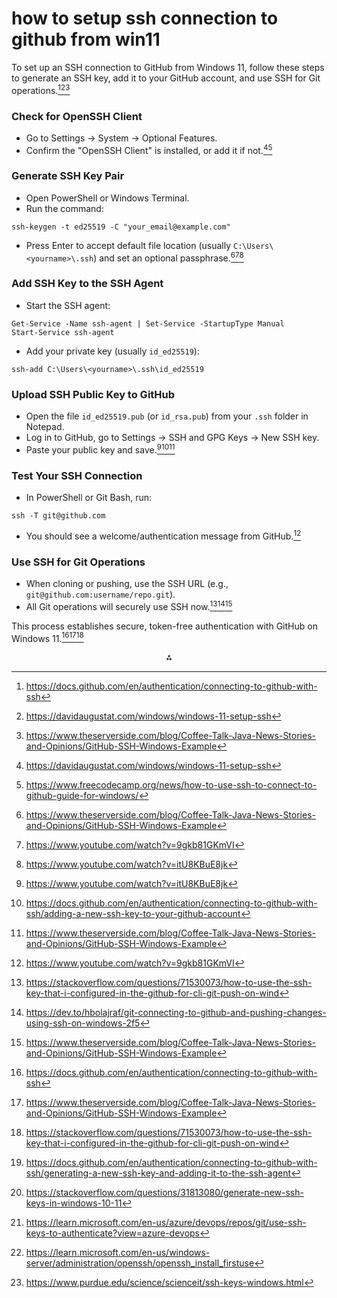 # how to setup ssh connection to github from win11

To set up an SSH connection to GitHub from Windows 11, follow these steps to generate an SSH key, add it to your GitHub account, and use SSH for Git operations.[^1][^2][^3]

### Check for OpenSSH Client

- Go to Settings → System → Optional Features.
- Confirm the "OpenSSH Client" is installed, or add it if not.[^2][^4]


### Generate SSH Key Pair

- Open PowerShell or Windows Terminal.
- Run the command:

```plaintext
ssh-keygen -t ed25519 -C "your_email@example.com"
```

- Press Enter to accept default file location (usually `C:\Users\<yourname>\.ssh`) and set an optional passphrase.[^3][^5][^6]


### Add SSH Key to the SSH Agent

- Start the SSH agent:

```plaintext
Get-Service -Name ssh-agent | Set-Service -StartupType Manual
Start-Service ssh-agent
```

- Add your private key (usually `id_ed25519`):

```plaintext
ssh-add C:\Users\<yourname>\.ssh\id_ed25519
```


### Upload SSH Public Key to GitHub

- Open the file `id_ed25519.pub` (or `id_rsa.pub`) from your `.ssh` folder in Notepad.
- Log in to GitHub, go to Settings → SSH and GPG Keys → New SSH key.
- Paste your public key and save.[^6][^7][^3]


### Test Your SSH Connection

- In PowerShell or Git Bash, run:

```plaintext
ssh -T git@github.com
```

- You should see a welcome/authentication message from GitHub.[^5]


### Use SSH for Git Operations

- When cloning or pushing, use the SSH URL (e.g., `git@github.com:username/repo.git`).
- All Git operations will securely use SSH now.[^8][^9][^3]

This process establishes secure, token-free authentication with GitHub on Windows 11.[^1][^3][^8]
<span style="display:none">[^10][^11][^12][^13][^14]</span>

<div align="center">⁂</div>

[^1]: https://docs.github.com/en/authentication/connecting-to-github-with-ssh

[^2]: https://davidaugustat.com/windows/windows-11-setup-ssh

[^3]: https://www.theserverside.com/blog/Coffee-Talk-Java-News-Stories-and-Opinions/GitHub-SSH-Windows-Example

[^4]: https://www.freecodecamp.org/news/how-to-use-ssh-to-connect-to-github-guide-for-windows/

[^5]: https://www.youtube.com/watch?v=9gkb81GKmVI

[^6]: https://www.youtube.com/watch?v=itU8KBuE8jk

[^7]: https://docs.github.com/en/authentication/connecting-to-github-with-ssh/adding-a-new-ssh-key-to-your-github-account

[^8]: https://stackoverflow.com/questions/71530073/how-to-use-the-ssh-key-that-i-configured-in-the-github-for-cli-git-push-on-wind

[^9]: https://dev.to/hbolajraf/git-connecting-to-github-and-pushing-changes-using-ssh-on-windows-2f5

[^10]: https://docs.github.com/en/authentication/connecting-to-github-with-ssh/generating-a-new-ssh-key-and-adding-it-to-the-ssh-agent

[^11]: https://stackoverflow.com/questions/31813080/generate-new-ssh-keys-in-windows-10-11

[^12]: https://learn.microsoft.com/en-us/azure/devops/repos/git/use-ssh-keys-to-authenticate?view=azure-devops

[^13]: https://learn.microsoft.com/en-us/windows-server/administration/openssh/openssh_install_firstuse

[^14]: https://www.purdue.edu/science/scienceit/ssh-keys-windows.html

